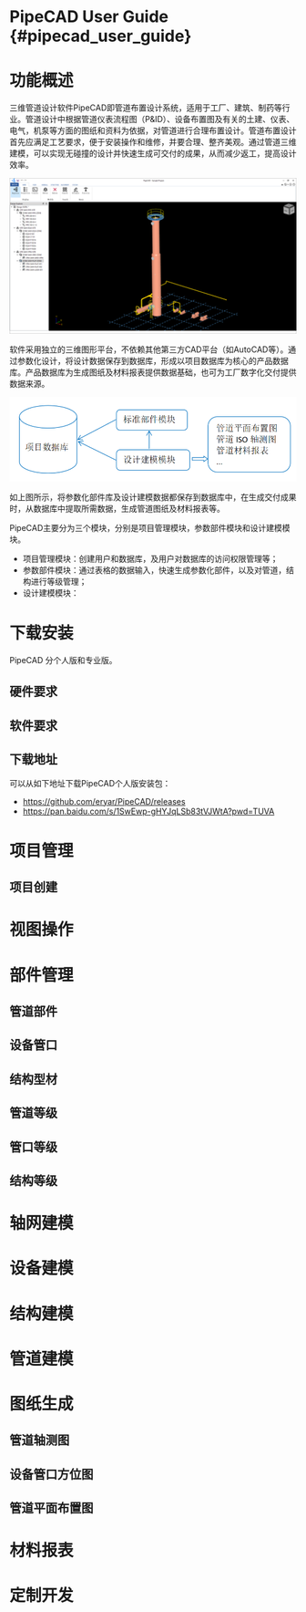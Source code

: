 # PipeCAD User Guide {#pipecad_user_guide}

# 功能概述

三维管道设计软件PipeCAD即管道布置设计系统，适用于工厂、建筑、制药等行业。管道设计中根据管道仪表流程图（P&ID）、设备布置图及有关的土建、仪表、电气，机泵等方面的图纸和资料为依据，对管道进行合理布置设计。管道布置设计首先应满足工艺要求，便于安装操作和维修，并要合理、整齐美观。通过管道三维建模，可以实现无碰撞的设计并快速生成可交付的成果，从而减少返工，提高设计效率。

![工厂管道三维模型](images/pipecad.png "工厂管道三维模型")

软件采用独立的三维图形平台，不依赖其他第三方CAD平台（如AutoCAD等）。通过参数化设计，将设计数据保存到数据库，形成以项目数据库为核心的产品数据库。产品数据库为生成图纸及材料报表提供数据基础，也可为工厂数字化交付提供数据来源。

![PipeCAD架构](images/framework.png "PipeCAD架构")

如上图所示，将参数化部件库及设计建模数据都保存到数据库中，在生成交付成果时，从数据库中提取所需数据，生成管道图纸及材料报表等。

PipeCAD主要分为三个模块，分别是项目管理模块，参数部件模块和设计建模模块。
- 项目管理模块：创建用户和数据库，及用户对数据库的访问权限管理等；
- 参数部件模块：通过表格的数据输入，快速生成参数化部件，以及对管道，结构进行等级管理；
- 设计建模模块：

# 下载安装
PipeCAD 分个人版和专业版。

## 硬件要求

## 软件要求

## 下载地址
   可以从如下地址下载PipeCAD个人版安装包：
   - https://github.com/eryar/PipeCAD/releases 
   - https://pan.baidu.com/s/1SwEwp-gHYJqLSb83tVJWtA?pwd=TUVA

# 项目管理
## 项目创建

# 视图操作

# 部件管理


## 管道部件
## 设备管口
## 结构型材

## 管道等级
## 管口等级
## 结构等级

# 轴网建模

# 设备建模

# 结构建模

# 管道建模

# 图纸生成

## 管道轴测图

## 设备管口方位图

## 管道平面布置图

# 材料报表

# 定制开发

